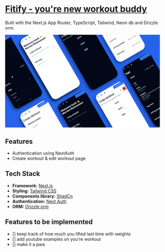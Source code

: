# [Fitify - you're new workout buddy](https://fitify-phi.vercel.app/)

Built with the Next.js App Router, TypeScript, Tailwind, Neon db and Drizzle orm.

![Kicks Webshop](./public/thumbnail.jpg)

## Features

 - Authentication using NextAuth
 - Create workout & edit workout page

## Tech Stack

- **Framework:** [Next.js](https://nextjs.org)
- **Styling:** [Tailwind CSS](https://tailwindcss.com)
- **Components library:** [ShadCn](https://ui.shadcn.com/)
- **Authentication:** [Next Auth](https://next-auth.js.org/)
- **ORM:** [Drizzle orm](https://orm.drizzle.team/)


## Features to be implemented

- [] keep track of how much you lifted last time with weights
- [] add youtube examples on you're workout
- [] make it a pwa

